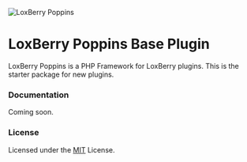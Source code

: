 ![LoxBerry Poppins](https://user-images.githubusercontent.com/3605512/72895177-1bebb700-3d1d-11ea-8393-7e9f3a7a0207.png)

# LoxBerry Poppins Base Plugin

LoxBerry Poppins is a PHP Framework for LoxBerry plugins. This is the starter package for new plugins.

### Documentation

Coming soon.

### License

Licensed under the [MIT](LICENSE) License.
